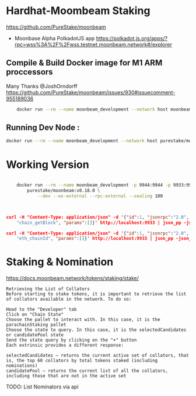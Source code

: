 # Hardhat-Moombeam Staking

https://github.com/PureStake/moonbeam

- Moonbase Alpha PolkadotJS app
  https://polkadot.js.org/apps/?rpc=wss%3A%2F%2Fwss.testnet.moonbeam.network#/explorer

## Compile & Build Docker image for M1 ARM proccessors

Many Thanks @JoshOrndorff
https://github.com/PureStake/moonbeam/issues/930#issuecomment-955189036

```bash
    docker run --rm --name moonbeam_development --network host moonbeam-0.13.2-arm --dev --rpc-methods unsafe --rpc-external --ws-external --pool-limit 100000 --ws-port 9944 --rpc-cors all
```

## Running Dev Node :

```bash
docker run --rm --name moonbeam_development --network host purestake/moonbeam:v0.14.2 --dev --rpc-methods unsafe --rpc-external --ws-external --pool-limit 100000 --ws-port 9944 --rpc-cors all
```

# Working Version

```bash

    docker run --rm --name moonbeam_development -p 9944:9944 -p 9933:9933 \
        purestake/moonbeam:v0.18.0 \
            --dev --ws-external --rpc-external --sealing 100
                    
```

```json

curl -H "Content-Type: application/json" -d '{"id":1, "jsonrpc":"2.0", "method":
    "chain_getBlock", "params":[]}' http://localhost:9933 | json_pp -json_opt pretty,canonical

curl -H "Content-Type: application/json" -d '{"id":1, "jsonrpc":"2.0", "method":
    "eth_chainId", "params":[]}' http://localhost:9933 | json_pp -json_opt pretty,canonical

```

# Staking & Nomination

https://docs.moonbeam.network/tokens/staking/stake/

```
Retrieving the List of Collators
Before starting to stake tokens, it is important to retrieve the list of collators available in the network. To do so:

Head to the "Developer" tab
Click on "Chain State"
Choose the pallet to interact with. In this case, it is the parachainStaking pallet
Choose the state to query. In this case, it is the selectedCandidates or candidatePool state
Send the state query by clicking on the "+" button
Each extrinsic provides a different response:

selectedCandidates — returns the current active set of collators, that is, the top 60 collators by total tokens staked (including nominations)
candidatePool — returns the current list of all the collators, including those that are not in the active set
```

TODO: List Nominators via api
